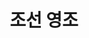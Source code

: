 ---
layout: hubs
key: Q485009
title: 조선 영조
name: 조선 영조
image: http://commons.wikimedia.org/wiki/Special:FilePath/Korea-Yeongjo-King%20of%20Joseon-c1.jpg
description: 조선의 21대 임금
score: 0.0020906011765882524
degree: 18
---